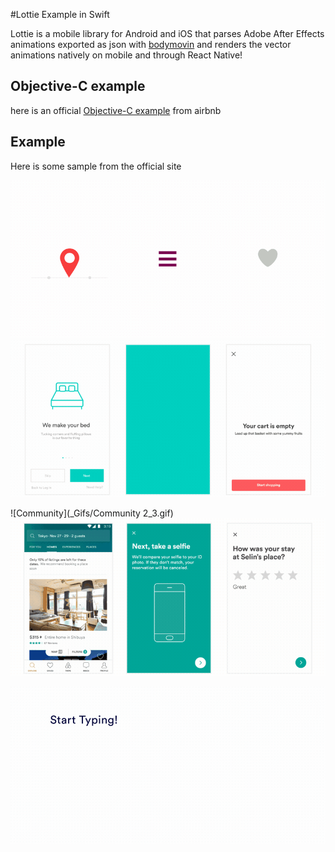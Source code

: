 #Lottie Example in Swift

Lottie is a mobile library for Android and iOS that parses Adobe After Effects animations exported as json with [bodymovin](https://github.com/bodymovin/bodymovin) and renders the vector animations natively on mobile and through React Native!

## Objective-C example
here is an official [Objective-C example](https://github.com/airbnb/lottie-ios) from airbnb

## Example

Here is some sample from the official site

![Example1](_Gifs/Examples1.gif)
![Example2](_Gifs/Examples2.gif)

![Community](_Gifs/Community 2_3.gif)
![Example3](_Gifs/Examples3.gif)

![Abcs](_Gifs/Examples4.gif)